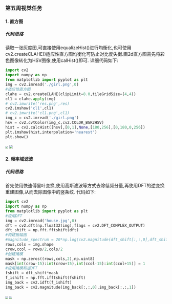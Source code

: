 ### 第五周视觉任务 ###
#### 1. 直方图 ####
##### 代码思路 #####
读取一张灰度图,可直接使用equalizeHist()进行均衡化,也可使用cv2.createCLAHE()适应性直方图均衡化可防止对比度失衡.画2d直方图需先将彩色图像转化为HSV图像,使用calHist()即可.
详细代码如下:
```python
import cv2
import numpy as np
from matplotlib import pyplot as plt
img = cv2.imread('./girl.png',0)
#适应性直方图
clahe = cv2.createCLAHE(clipLimit=8.0,tileGridSize=(4,4))
cl1 = clahe.apply(img)
# cv2.imwrite('res.png',res)
cv2.imshow('cl1',cl1)
# cv2.imwrite('cl1.png',cl1)
img_c = cv2.imread('./girl.png')
hsv = cv2.cvtColor(img_c,cv2.COLOR_BGR2HSV)
hist = cv2.calcHist([hsv],[0,1],None,[180,256],[0,180,0,256])
plt.imshow(hist,interpolation='nearest')
plt.show()
```

<img src="https://s3.bmp.ovh/imgs/2022/02/3a17e3ca81f11629.png" style="zoom: 50%;" />

<img src="https://i.bmp.ovh/imgs/2022/02/d93fe017303ee56f.png" style="zoom: 67%;" />


#### 2. 频率域滤波 ####
##### 代码思路 #####
首先使用快速傅里叶变换,使用高斯滤波等方式去除低频分量,再使用DFT的逆变换重建图像,从而去除图像中的竖条纹.
代码如下:
```python
import cv2
import numpy as np
from matplotlib import pyplot as plt
#应用DFT
img = cv2.imread('house.jpg',0)
dft = cv2.dft(np.float32(img),flags = cv2.DFT_COMPLEX_OUTPUT)
dft_shift = np.fft.fftshift(dft)
#构建振幅图
#magnitude_spectrum = 20*np.log(cv2.magnitude(dft_shift[:,:,0],dft_shift[:,:,1]))
rows,cols = img.shape
crow,ccol = rows/2,cols/2
#创建掩模
mask = np.zeros((rows,cols,2),np.uint8)
mask[int(crow-15):int(crow+15),int(ccol-15):int(ccol+15)] = 1
#应用掩模和逆DFT
fshift = dft_shift*mask
f_ishift = np.fft.ifftshift(fshift)
img_back = cv2.idft(f_ishift)
img_back = cv2.magnitude(img_back[:,:,0],img_back[:,:,1])
```

<img src="https://i.bmp.ovh/imgs/2022/02/61d7c09cc5de97e9.png" style="zoom:50%;" />
<img src="https://i.bmp.ovh/imgs/2022/02/685e9eb4f8e03030.png" style="zoom:50%;" />
